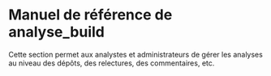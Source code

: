 # Manuel de référence de analyse_build


Cette section permet aux analystes et administrateurs de gérer les analyses au niveau des dépôts, des relectures, des commentaires, etc.
